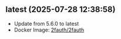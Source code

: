 ## latest (2025-07-28 12:38:58)
- Update from 5.6.0 to latest
- Docker Image: [2fauth/2fauth](https://hub.docker.com/_/2fauth)

